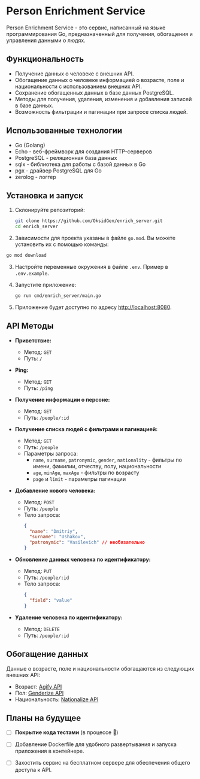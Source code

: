 # Person Enrichment Service

Person Enrichment Service - это сервис, написанный на языке программирования Go, предназначенный для получения, обогащения и управления данными о людях.

## Функциональность

- Получение данных о человеке с внешних API.
- Обогащение данных о человеке информацией о возрасте, поле и национальности с использованием внешних API.
- Сохранение обогащенных данных в базе данных PostgreSQL.
- Методы для получения, удаления, изменения и добавления записей в базе данных.
- Возможность фильтрации и пагинации при запросе списка людей.

## Использованные технологии

- Go (Golang)
- Echo - веб-фреймворк для создания HTTP-серверов
- PostgreSQL - реляционная база данных
- sqlx - библиотека для работы с базой данных в Go
- pgx - драйвер PostgreSQL для Go
- zerolog - логгер

## Установка и запуск

1. Склонируйте репозиторий:

   ```bash
   git clone https://github.com/OksidGen/enrich_server.git
   cd enrich_server
   ```

2. Зависимости для проекта указаны в файле `go.mod`. Вы можете установить их с помощью команды:

```bash
go mod download
```

3. Настройте переменные окружения в файле `.env`. Пример в `.env.example`.

4. Запустите приложение:

   ```bash
   go run cmd/enrich_server/main.go
   ```

5. Приложение будет доступно по адресу [http://localhost:8080](http://localhost:8080).

## API Методы

- **Приветствие:**
  - Метод: `GET`
  - Путь: `/`
 
- **Ping:**
  - Метод: `GET`
  - Путь: `/ping`

- **Получение информации о персоне:**
  - Метод: `GET`
  - Путь: `/people/:id`

- **Получение списка людей с фильтрами и пагинацией:**
  - Метод: `GET`
  - Путь: `/people`
  - Параметры запроса:
    - `name`, `surname`, `patronymic`, `gender`, `nationality` - фильтры по имени, фамилии, отчеству, полу, национальности
    - `age`, `minAge`, `maxAge` - фильтры по возрасту
    - `page` и `limit` - параметры пагинации

- **Добавление нового человека:**
  - Метод: `POST`
  - Путь: `/people`
  - Тело запроса:
    ```json
    {
      "name": "Dmitriy",
      "surname": "Ushakov",
      "patronymic": "Vasilevich" // необязательно
    }
    ```

- **Обновление данных человека по идентификатору:**
  - Метод: `PUT`
  - Путь: `/people/:id`
  - Тело запроса:
    ```json
    {
      "field": "value"
    }
    ```

- **Удаление человека по идентификатору:**
  - Метод: `DELETE`
  - Путь: `/people/:id`

## Обогащение данных

Данные о возрасте, поле и национальности обогащаются из следующих внешних API:
- Возраст: [Agify API](https://api.agify.io/)
- Пол: [Genderize API](https://api.genderize.io/)
- Национальность: [Nationalize API](https://api.nationalize.io/)

## Планы на будущее

- [ ] **Покрытие кода тестами** (в процессе 🚀)
- [ ] Добавление Dockerfile для удобного развертывания и запуска приложения в контейнере.
- [ ] Захостить сервис на бесплатном сервере для обеспечения общего доступа к API.



